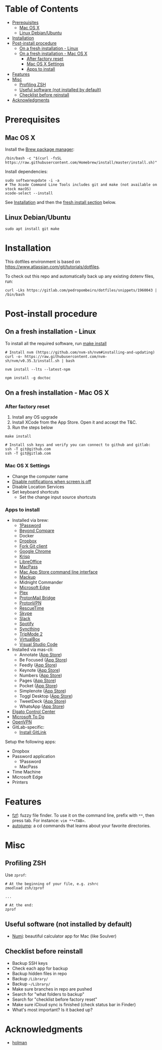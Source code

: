 <!-- START doctoc generated TOC please keep comment here to allow auto update -->
<!-- DON'T EDIT THIS SECTION, INSTEAD RE-RUN doctoc TO UPDATE -->
# Table of Contents

- [Prerequisites](#prerequisites)
  - [Mac OS X](#mac-os-x)
  - [Linux Debian/Ubuntu](#linux-debianubuntu)
- [Installation](#installation)
- [Post-install procedure](#post-install-procedure)
  - [On a fresh installation - Linux](#on-a-fresh-installation---linux)
  - [On a fresh installation - Mac OS X](#on-a-fresh-installation---mac-os-x)
    - [After factory reset](#after-factory-reset)
    - [Mac OS X Settings](#mac-os-x-settings)
    - [Apps to install](#apps-to-install)
- [Features](#features)
- [Misc](#misc)
  - [Profiling ZSH](#profiling-zsh)
  - [Useful software (not installed by default)](#useful-software-not-installed-by-default)
  - [Checklist before reinstall](#checklist-before-reinstall)
- [Acknowledgments](#acknowledgments)

<!-- END doctoc generated TOC please keep comment here to allow auto update -->

# Prerequisites

## Mac OS X

Install the [Brew package manager](https://brew.sh/):

```shell
/bin/bash -c "$(curl -fsSL https://raw.githubusercontent.com/Homebrew/install/master/install.sh)"
```

Install dependencies:

```shell
sudo softwareupdate -i -a
# The Xcode Command Line Tools includes git and make (not available on stock macOS)
xcode-select --install
```

See [Installation](#Installation) and then the [fresh install section](#on-a-fresh-installation---mac-os-x) below.

## Linux Debian/Ubuntu

```shell
sudo apt install git make
```

# Installation

This dotfiles environment is based on https://www.atlassian.com/git/tutorials/dotfiles.

To check out this repo and automatically back up any existing dotenv files, run:

```shell
curl -Lks https://gitlab.com/pedropombeiro/dotfiles/snippets/1960043 | /bin/bash
```

# Post-install procedure

## On a fresh installation - Linux

To install all the required software, run [make install](./.install/linux/install.sh)

```shell
# Install nvm (https://github.com/nvm-sh/nvm#installing-and-updating)
curl -o- https://raw.githubusercontent.com/nvm-sh/nvm/v0.35.3/install.sh | bash

nvm install --lts --latest-npm

npm install -g doctoc
```

## On a fresh installation - Mac OS X

### After factory reset

1. Install any OS upgrade
1. Install XCode from the App Store. Open it and accept the T&C.
1. Run the steps below

```shell
make install

# Install ssh keys and verify you can connect to github and gitlab:
ssh -T git@github.com
ssh -T git@gitlab.com
```

### Mac OS X Settings

- Change the computer name
- [Disable notifications when screen is off](https://www.jeffgeerling.com/blog/2016/external-display-waking-disable-notifications-when-your-screen)
- Disable Location Services
- Set keyboard shortcuts
  - Set the change input source shortcuts

### Apps to install

- Installed via brew:
  - [1Password](https://1password.com/downloads/mac/)
  - [Beyond Compare](https://scootersoftware.com/download.php)
  - Docker
  - [Dropbox](https://www.dropbox.com/install)
  - [Fork Git client](https://git-fork.com/update/files/Fork.dmg)
  - [Google Chrome](https://www.google.com/chrome/)
  - [Krisp](https://krisp.ai/)
  - [LibreOffice](https://www.libreoffice.org/download/download/)
  - [MacPass](https://macpassapp.org/)
  - [Mac App Store command line interface](https://github.com/mas-cli/mas)
  - [Mackup](https://github.com/lra/mackup)
  - Midnight Commander
  - [Microsoft Edge](https://www.microsoft.com/en-us/edge)
  - [Plex](https://www.plex.tv/media-server-downloads/#plex-app)
  - [ProtonMail Bridge](https://protonmail.com/bridge/install)
  - [ProtonVPN](https://protonvpn.com/download)
  - [RescueTime](https://www.rescuetime.com/download)
  - [Skype](https://www.skype.com/en/get-skype/)
  - [Slack](https://slack.com/downloads)
  - [Spotify](https://www.spotify.com/download/mac)
  - [Syncthing](https://syncthing.net/downloads/)
  - [TripMode 2](https://www.tripmode.ch/)
  - [VirtualBox](https://www.virtualbox.org/wiki/Downloads)
  - [Visual Studio Code](https://code.visualstudio.com/Download)
- Installed via mas-cli:
  - Annotate ([App Store](https://apps.apple.com/us/app/annotate-text-emoji-stickers-shapes-on-photos-screenshots/id994933038))
  - Be Focused ([App Store](https://apps.apple.com/us/app/be-focused-focus-timer/id973130201))
  - Feedly ([App Store](https://apps.apple.com/us/app/feedly-read-more-know-more/id865500966))
  - Keynote ([App Store](https://apps.apple.com/us/app/keynote/id409183694))
  - Numbers ([App Store](https://apps.apple.com/us/app/numbers/id409203825))
  - Pages ([App Store](https://apps.apple.com/us/app/pages/id409203825))
  - Pocket ([App Store](https://apps.apple.com/us/app/pocket/id568494494))
  - Simplenote ([App Store](https://apps.apple.com/us/app/simplenote/id692867256))
  - Toggl Desktop ([App Store](https://apps.apple.com/us/app/toggl-time-tracker-for-work/id957734279))
  - TweetDeck ([App Store](https://apps.apple.com/us/app/tweetdeck-by-twitter/id485812721))
  - WhatsApp ([App Store](https://apps.apple.com/us/app/whatsapp-desktop/id1147396723))
- [Elgato Control Center](https://www.elgato.com/en/gaming/downloads)
- [Microsoft To Do](https://todo.microsoft.com/tasks/)
- [OpenVPN](https://vpn.pombei.ro/?src=connect)
- GitLab-specific:
  - [Install GitLink](https://plugins.jetbrains.com/plugin/8183-gitlink)

Setup the following apps:

- Dropbox
- Password application
  - 1Password
  - MacPass
- Time Machine
- Microsoft Edge
- Printers

# Features

- [fzf](https://github.com/junegunn/fzf): fuzzy file finder. To use it on the command line, prefix with `**`, then press tab. For instance: `vim **<TAB>`.
- [autojump](https://github.com/wting/autojump): a cd commands that learns
  about your favorite directories.

# Misc

## Profiling ZSH

Use `zprof`:

```shell
# At the beginning of your file, e.g. zshrc
zmodload zsh/zprof

...

# At the end:
zprof
```

## Useful software (not installed by default)

- [Numi](https://numi.io/): beautiful calculator app for Mac (like Soulver)

## Checklist before reinstall

- Backup SSH keys
- Check each app for backup
- Backup hidden files in repo
- Backup `/Library/`
- Backup `~/Library/`
- Make sure branches in repo are pushed
- Search for "what folders to backup"
- Search for "checklist before factory reset"
- Make sure iCloud sync is finished (check status bar in Finder)
- What's most important? Is it backed up?

# Acknowledgments

- [holman](https://github.com/holman/dotfiles)
